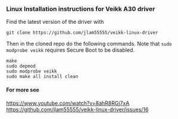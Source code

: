 ### Linux Installation instructions for Veikk A30 driver

Find the latest version of the driver with
```
git clone https://github.com/jlam55555/veikk-linux-driver
```
Then in the cloned repo do the following commands. Note that 
`sudo modprobe veikk` requires Secure Boot to be disabled.

```
make
sudo depmod
sudo modprobe veikk
sudo make all install clean
```
#### For more see
https://www.youtube.com/watch?v=8ahR8RGj7xA
https://github.com/jlam55555/veikk-linux-driver/issues/16

